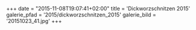 +++
date = "2015-11-08T19:07:41+02:00"
title = 'Dickworzschnitzen 2015'
galerie_pfad = '2015/dickworzschnitzen_2015'
galerie_bild = '20151023_41.jpg'
+++

      